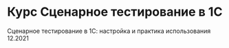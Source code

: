 # Курс Сценарное тестирование в 1С
Сценарное тестирование в 1С: настройка и практика использования 12.2021
